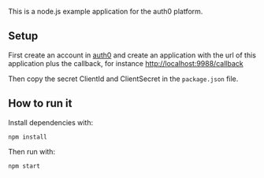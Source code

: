 This is a node.js example application for the auth0 platform.

## Setup 

First create an account in [auth0](http://auth0.com) and create an application with the url of this application plus the callback, for instance <http://localhost:9988/callback>

Then copy the secret ClientId and ClientSecret in the ```package.json``` file.

## How to run it

Install dependencies with:

	npm install

Then run with:

	npm start
